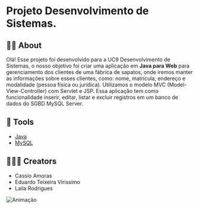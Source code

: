 # Projeto Desenvolvimento de Sistemas.
## 👨‍💻 About 
Olá! Esse projeto foi desenvolvido para a UC9 Desenvolvimento de Sistemas, o nosso objetivo foi criar uma aplicação em **Java para Web** para gerenciamento dos clientes de uma fábrica de sapatos, onde iremos manter as informações sobre esses clientes, como: nome, matrícula, endereço e modalidade (pessoa física ou jurídica). Utilizamos o modelo MVC (Model-View-Controller) com Servlet e JSP. Essa aplicação tem como funcionalidade inserir, editar, listar e excluir registros em um banco de dados do SGBD MySQL Server.
## 🔨 Tools
- [Java](https://www.oracle.com/java/technologies/)
- [MySQL](https://www.mysql.com)
## 🧑🏻‍💻 Creators
- Cassio Amoras
- Eduardo Teixeira Virissimo
- Laila Rodrigues

![Animação](https://github.com/KalAmoras/ProjetoUC9/assets/131835078/9c6dee44-8b4f-4c80-9ceb-531ccf01e96a)

